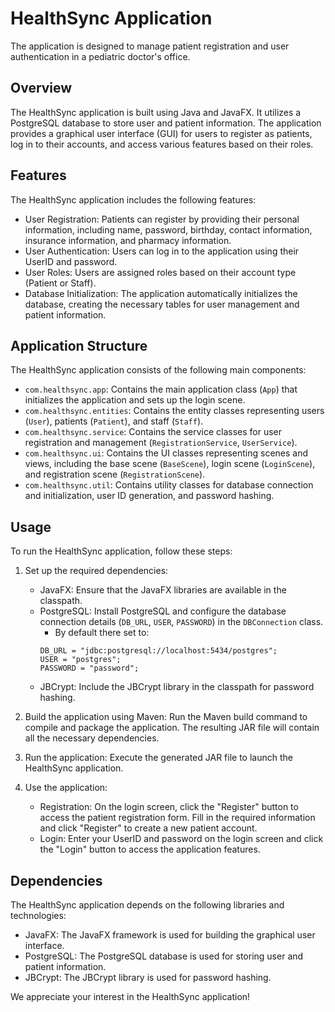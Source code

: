 # HealthSync Application

The application is designed to manage patient registration and user authentication in a pediatric doctor's office.

## Overview

The HealthSync application is built using Java and JavaFX. It utilizes a PostgreSQL database to store user and patient information. The application provides a graphical user interface (GUI) for users to register as patients, log in to their accounts, and access various features based on their roles.

## Features

The HealthSync application includes the following features:

- User Registration: Patients can register by providing their personal information, including name, password, birthday, contact information, insurance information, and pharmacy information.
- User Authentication: Users can log in to the application using their UserID and password.
- User Roles: Users are assigned roles based on their account type (Patient or Staff).
- Database Initialization: The application automatically initializes the database, creating the necessary tables for user management and patient information.
  
## Application Structure

The HealthSync application consists of the following main components:

- `com.healthsync.app`: Contains the main application class (`App`) that initializes the application and sets up the login scene.
- `com.healthsync.entities`: Contains the entity classes representing users (`User`), patients (`Patient`), and staff (`Staff`).
- `com.healthsync.service`: Contains the service classes for user registration and management (`RegistrationService`, `UserService`).
- `com.healthsync.ui`: Contains the UI classes representing scenes and views, including the base scene (`BaseScene`), login scene (`LoginScene`), and registration scene (`RegistrationScene`).
- `com.healthsync.util`: Contains utility classes for database connection and initialization, user ID generation, and password hashing.

## Usage

To run the HealthSync application, follow these steps:

1. Set up the required dependencies:
   - JavaFX: Ensure that the JavaFX libraries are available in the classpath.
   - PostgreSQL: Install PostgreSQL and configure the database connection details (`DB_URL`, `USER`, `PASSWORD`) in the `DBConnection` class.
       - By default there set to:
       ```
       DB_URL = "jdbc:postgresql://localhost:5434/postgres";
      USER = "postgres";
      PASSWORD = "password";
       ```
   - JBCrypt: Include the JBCrypt library in the classpath for password hashing.

2. Build the application using Maven: Run the Maven build command to compile and package the application. The resulting JAR file will contain all the necessary dependencies.

3. Run the application: Execute the generated JAR file to launch the HealthSync application.

4. Use the application:
   - Registration: On the login screen, click the "Register" button to access the patient registration form. Fill in the required information and click "Register" to create a new patient account.
   - Login: Enter your UserID and password on the login screen and click the "Login" button to access the application features.

## Dependencies

The HealthSync application depends on the following libraries and technologies:

- JavaFX: The JavaFX framework is used for building the graphical user interface.
- PostgreSQL: The PostgreSQL database is used for storing user and patient information.
- JBCrypt: The JBCrypt library is used for password hashing.

We appreciate your interest in the HealthSync application!
